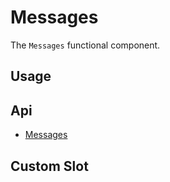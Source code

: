 # Messages
The `Messages` functional component.

## Usage
<Example file="Messages/Usage" />

## Api
- [Messages](../api/messages)

## Custom Slot
<Example file="Messages/CustomSlot" />
